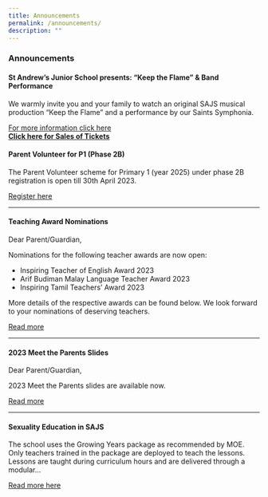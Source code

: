 ```yaml
---
title: Announcements
permalink: /announcements/
description: ""
---
```

### Announcements



#### St Andrew’s Junior School presents: “Keep the Flame” &amp; Band Performance

We warmly invite you and your family to watch an original SAJS musical production “Keep the Flame” and a performance by our Saints Symphonia.

[For more information click here](/files/st%20andrew’s%20junior%20school%20presents%20keep%20the%20flame%20&amp;%20band%20performance.pdf)
**<br>[Click here for Sales of Tickets](https://www.eventbrite.com/e/keep-the-flame-tickets-624111483247)**





#### Parent Volunteer for P1 (Phase 2B)

The Parent Volunteer scheme for Primary 1 (year 2025) under phase 2B registration is open till 30th April 2023.

[Register here](https://form.gov.sg/642e2d92c10937001270b015)

* * *

#### Teaching Award Nominations

Dear Parent/Guardian,

Nominations for the following teacher awards are now open:

*   Inspiring Teacher of English Award 2023
*   Arif Budiman Malay Language Teacher Award 2023
*   Inspiring Tamil Teachers’ Award 2023

More details of the respective awards can be found below. We look forward to your nominations of deserving teachers.

[Read more](/letters-and-updates/teachingawardnominations/)

* * *

#### 2023 Meet the Parents Slides

Dear Parent/Guardian,

2023 Meet the Parents slides are available now.

[Read more](/letters-and-updates/2023mtp/)

* * *


#### Sexuality Education in SAJS

The school uses the Growing Years package as recommended by MOE. Only teachers trained in the package are deployed to teach the lessons. Lessons are taught during curriculum hours and are delivered through a modular...  
  
[Read more here](https://staging.dnfzur975cvj1.amplifyapp.com/committee/Character-Education/sexuality-education/)